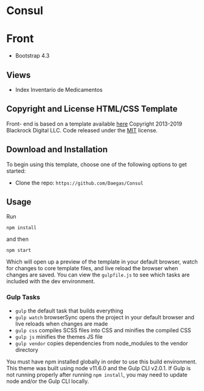 
# Consul


# Front
- Bootstrap 4.3
## Views
- Index 
Inventario de Medicamentos


## Copyright and License HTML/CSS Template
Front- end is based on a template available [here](https://startbootstrap.com/themes/sb-admin-2/) 
Copyright 2013-2019 Blackrock Digital LLC. Code released under the [MIT](https://github.com/BlackrockDigital/startbootstrap-resume/blob/gh-pages/LICENSE) license.



## Download and Installation

To begin using this template, choose one of the following options to get started:

-   Clone the repo: `https://github.com/Daegas/Consul`

## Usage

Run

`npm install` 

and then

`npm start` 

Which will open up a preview of the template in your default browser, watch for changes to core template files, and live reload the browser when changes are saved. You can view the `gulpfile.js` to see which tasks are included with the dev environment.

### Gulp Tasks

-   `gulp` the default task that builds everything
-   `gulp watch` browserSync opens the project in your default browser and live reloads when changes are made
-   `gulp css` compiles SCSS files into CSS and minifies the compiled CSS
-   `gulp js` minifies the themes JS file
-   `gulp vendor` copies dependencies from node_modules to the vendor directory

You must have npm installed globally in order to use this build environment. This theme was built using node v11.6.0 and the Gulp CLI v2.0.1. If Gulp is not running properly after running `npm install`, you may need to update node and/or the Gulp CLI locally.
